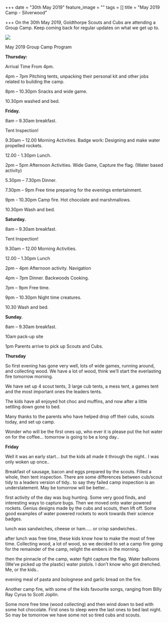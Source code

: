 +++
date = "30th May 2019"
feature_image = ""
tags = []
title = "May 2019 Camp - Silverwood"

+++
On the 30th May 2019, Goldthorpe Scouts and Cubs are attending a Group Camp.  Keep coming back for regular updates on what we get up to.

![](http://www.silverwoodcamp.org.uk/files/stacks-image-dbc0253-598x224.jpg)

May 2019 Group Camp Program

**Thursday:**

Arrival Time From 4pm.

4pm – 7pm Pitching tents, unpacking their personal kit and other jobs related to building the camp.

8pm – 10.30pm Snacks and wide game.

10\.30pm washed and bed.

**Friday.**

8am – 9.30am breakfast.

Tent Inspection!

9\.30am – 12.00 Morning Activities. Badge work: Designing and make water propelled rockets.

12\.00 - 1.30pm Lunch.

2pm – 5pm Afternoon Activities. Wide Game, Capture the flag. (Water based activity)

5\.30pm – 7.30pm Dinner.

7\.30pm – 9pm Free time preparing for the evenings entertainment.

9pm - 10.30pm Camp fire. Hot chocolate and marshmallows.

10\.30pm Wash and bed.

**Saturday.**

8am – 9.30am breakfast.

Tent Inspection!

9\.30am – 12.00 Morning Activities.

12\.00 – 1.30pm Lunch

2pm – 4pm Afternoon activity. Navigation

4pm – 7pm Dinner. Backwoods Cooking.

7pm – 9pm Free time.

9pm – 10.30pm Night time creatures.

10\.30 Wash and bed.

**Sunday.**

8am – 9.30am breakfast.

10am pack-up site

1pm Parents arrive to pick up Scouts and Cubs.

**Thursday**

So first evening has gone very well, lots of wide games, running around, and collecting wood.  We have a lot of wood, think we’ll start the everlasting fire tomorrow morning.

We have set up 4 scout tents, 3 large cub tents, a mess tent, a games tent and the most important ones the leaders tents.

The kids have all enjoyed hot choc and muffins, and now after a little settling down gone to bed.

Many thanks to the parents who have helped drop off their cubs, scouts today, and set up camp.

Wonder who will be the first ones up, who ever it is please put the hot water on for the coffee... tomorrow is going to be a long day..

**Friday**

Well it was an early start... but the kids all made it through the night.. I was only woken up once.. 

Breakfast of sausage, bacon and eggs prepared by the scouts.  Filled a whole, then tent inspection.  There are some differences between cub/scout tidy to a leaders version of tidy..  to say they failed camp inspection is an understatement. May be tomorrow will be better…

first activity of the day was bug hunting.  Some very good finds, and interesting ways to capture bugs. Then we moved onto water powered rockets.  Genius designs made by the cubs and scouts, then lift off.   Some good examples of water powered rockets to work towards their science badges.

lunch was sandwiches, cheese or ham..... or crisp sandwiches..

after lunch  was free time,  these kids know how to make the most of free time.  Collecting wood, a lot of wood, so we decided to set a camp fire going for the remainder of the camp, relight the embers in the morning.

then the pinnacle of the camp, water fight capture the flag. Water balloons (We’ve picked up the plastic) water pistols.  I don’t know who got drenched.  Me, or the kids..

evening meal of pasta and bolognese and garlic bread on the fire.  

Another camp fire, with some of the kids favourite songs, ranging from Billy Ray Cyrus to Scott Joplin.  

Some more free time (wood collecting) and then wind down to bed with some hot chocolate.   First ones to sleep were the last ones to bed last night.   So may be tomorrow we have some not so tired cubs and scouts.